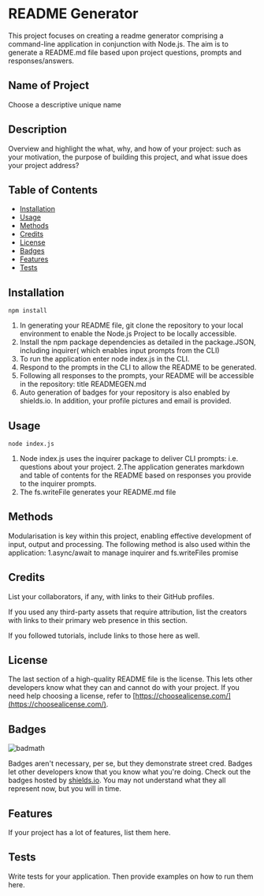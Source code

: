 # README Generator
This project focuses on creating a readme generator comprising a command-line application in conjunction with Node.js. The aim is to generate a README.md file based upon project questions, prompts and responses/answers. 

## Name of Project
Choose a descriptive unique name

## Description
Overview and highlight the what, why, and how of your project: such as your motivation, the purpose of building this project, and what issue does your project address?

## Table of Contents 

- [Installation](#installation)
- [Usage](#usage)
- [Methods](#methods)
- [Credits](#credits)
- [License](#license)
- [Badges](#badges)
- [Features](#features)
- [Tests](#tests)



## Installation
```
npm install
```
1. In generating your README file, git clone the repository to your local environment to enable the Node.js Project to be locally accessible.
2. Install the npm package dependencies as detailed in the package.JSON, including inquirer( which enables input prompts from the CLI)
3. To run the application enter node index.js in the CLI.
4. Respond to the prompts in the CLI to allow the README to be generated.
5. Following all responses to the prompts, your README will be accessible in the repository: title READMEGEN.md
6. Auto generation of badges for your repository is also enabled by shields.io. In addition, your profile pictures and email is provided. 

## Usage
```
node index.js
```
1. Node index.js uses the inquirer package to deliver CLI prompts: i.e. questions about your project.
2.The application generates markdown and table of contents for the README based on responses you provide to the inquirer prompts.  
3. The fs.writeFile generates your README.md file

## Methods

Modularisation is key within this project, enabling effective development of input, output and processing.
The following method is also used within the application: 
    1.async/await to manage inquirer and fs.writeFiles promise
   
## Credits 

List your collaborators, if any, with links to their GitHub profiles.

If you used any third-party assets that require attribution, list the creators with links to their primary web presence in this section.

If you followed tutorials, include links to those here as well.

## License

The last section of a high-quality README file is the license. This lets other developers know what they can and cannot do with your project. If you need help choosing a license, refer to [https://choosealicense.com/](https://choosealicense.com/).


## Badges

![badmath](https://img.shields.io/github/languages/top/lernantino/badmath)

Badges aren't necessary, per se, but they demonstrate street cred. Badges let other developers know that you know what you're doing. Check out the badges hosted by [shields.io](https://shields.io/). You may not understand what they all represent now, but you will in time.

## Features

If your project has a lot of features, list them here.


## Tests

Write tests for your application. Then provide examples on how to run them here.








